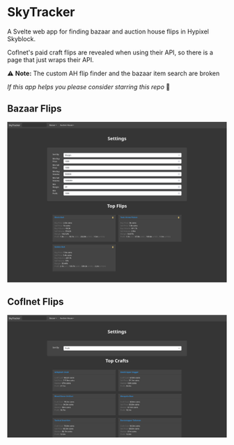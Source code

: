 # SkyTracker
A Svelte web app for finding bazaar and auction house flips in Hypixel Skyblock.

Coflnet's paid craft flips are revealed when using their API, so there is a page that just wraps their API.

⚠️ **Note:** The custom AH flip finder and the bazaar item search are broken

*If this app helps you please consider starring this repo* 🙂

## Bazaar Flips
![Bazaar Flips](images/bz_flips.png)
## Coflnet Flips
![Coflnet Flips](images/coflnet_flips.png)
